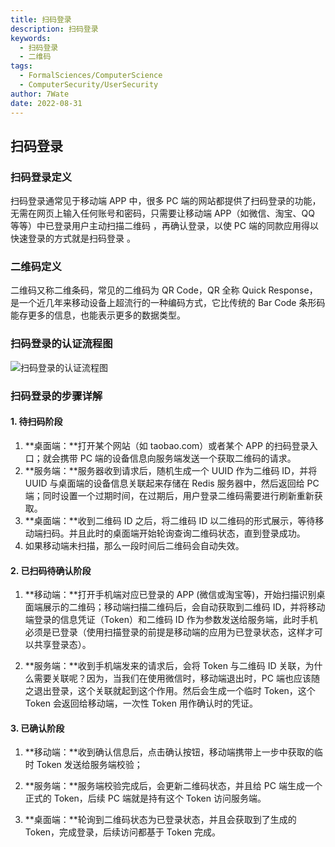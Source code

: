 ```yaml
---
title: 扫码登录
description: 扫码登录
keywords:
  - 扫码登录
  - 二维码
tags:
  - FormalSciences/ComputerScience
  - ComputerSecurity/UserSecurity
author: 7Wate
date: 2022-08-31
---
```


## 扫码登录

### 扫码登录定义

扫码登录通常见于移动端 APP 中，很多 PC 端的网站都提供了扫码登录的功能，无需在网页上输入任何账号和密码，只需要让移动端 APP（如微信、淘宝、QQ 等等）中已登录用户主动扫描二维码 ，再确认登录，以使 PC 端的同款应用得以快速登录的方式就是扫码登录 。

### 二维码定义

二维码又称二维条码，常见的二维码为 QR Code，QR 全称 Quick Response，是一个近几年来移动设备上超流行的一种编码方式，它比传统的 Bar Code 条形码能存更多的信息，也能表示更多的数据类型。

### 扫码登录的认证流程图

![扫码登录的认证流程图](https://static.7wate.com/img/2022/08/30/3a298ee5cc11d.png)

### 扫码登录的步骤详解

#### 1. 待扫码阶段

1. **桌面端：**打开某个网站（如 taobao.com）或者某个 APP 的扫码登录入口；就会携带 PC 端的设备信息向服务端发送一个获取二维码的请求。
2. **服务端：**服务器收到请求后，随机生成一个 UUID 作为二维码 ID，并将 UUID 与桌面端的设备信息关联起来存储在 Redis 服务器中，然后返回给 PC 端；同时设置一个过期时间，在过期后，用户登录二维码需要进行刷新重新获取。
3. **桌面端：**收到二维码 ID 之后，将二维码 ID 以二维码的形式展示，等待移动端扫码。并且此时的桌面端开始轮询查询二维码状态，直到登录成功。
4. 如果移动端未扫描，那么一段时间后二维码会自动失效。

#### 2. 已扫码待确认阶段

1. **移动端：**打开手机端对应已登录的 APP (微信或淘宝等)，开始扫描识别桌面端展示的二维码；移动端扫描二维码后，会自动获取到二维码 ID，并将移动端登录的信息凭证（Token）和二维码 ID 作为参数发送给服务端，此时手机必须是已登录（使用扫描登录的前提是移动端的应用为已登录状态，这样才可以共享登录态）。

2. **服务端：**收到手机端发来的请求后，会将 Token 与二维码 ID 关联，为什么需要关联呢？因为，当我们在使用微信时，移动端退出时，PC 端也应该随之退出登录，这个关联就起到这个作用。然后会生成一个临时 Token，这个 Token 会返回给移动端，一次性 Token 用作确认时的凭证。

#### 3. 已确认阶段

1. **移动端：**收到确认信息后，点击确认按钮，移动端携带上一步中获取的临时 Token 发送给服务端校验；

2. **服务端：**服务端校验完成后，会更新二维码状态，并且给 PC 端生成一个正式的 Token，后续 PC 端就是持有这个 Token 访问服务端。

3. **桌面端：**轮询到二维码状态为已登录状态，并且会获取到了生成的 Token，完成登录，后续访问都基于 Token 完成。
